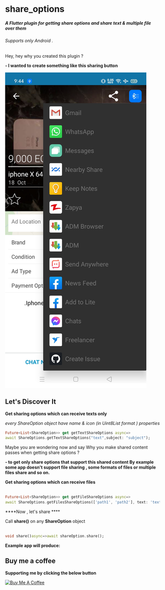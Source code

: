 # share_options 

##### A Flutter plugin for getting share options and share text & multiple file over them 

###### Supports only Android .


Hey, hey why you created this plugin ? 

**-  I wanted to create something like this sharing button**


![alt text](https://github.com/MoGaaber/share_options/blob/master/assets/Screenshot_2020-10-22-21-44-10-70_8850cb4e4bfcc15527143476c3381b12.jpg?raw=true)
## Let's Discover It


**Get sharing options which can receive texts only** 

_every ShareOption object have name & icon (in Uint8List format ) properties_


```dart
Future<List<ShareOption>> get getTextShareOptions async=>
await ShareOptions.getTextShareOptions("text",subject: "subject");
```

Maybe you are wondering now and say
Why you make shared content passes when getting share options ?

**- to get only share options that support this shared content 
By example some app doesn't support file sharing , some formats of files or multiple files share and so on.**    

**Get sharing options which can receive files** 
  ```dart

Future<List<ShareOption>> get getFileShareOptions async=>
await ShareOptions.getFilesShareOptions(['path1', 'path2'], text: 'text',subject: 'subject');

```


****Now , let's share ****  

Call **share()** on any **ShareOption** object 

```dart

void share()async=>await shareOption.share();

```  

**Example app will produce:**  


## Buy me a coffee 

**Supporting me by clicking the below button** 

<a href="https://www.buymeacoffee.com/mogaber" target="_blank"><img src="https://www.buymeacoffee.com/assets/img/custom_images/orange_img.png" alt="Buy Me A Coffee" style="height: auto !important;width: auto !important;" ></a>


 

